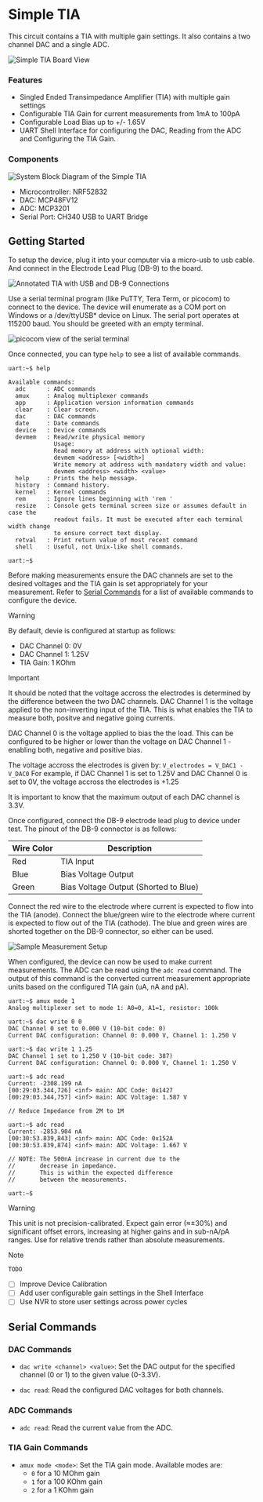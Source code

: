 # Simple TIA

This circuit contains a TIA with multiple gain settings. It also contains a two channel DAC and a single ADC.

![Simple TIA Board View](image-2.png)

### Features

- Singled Ended Transimpedance Amplifier (TIA) with multiple gain settings
- Configurable TIA Gain for current measurements from 1mA to 100pA
- Configurable Load Bias up to +/- 1.65V
- UART Shell Interface for configuring the DAC, Reading from the ADC and Configuring the TIA Gain.

### Components

![System Block Diagram of the Simple TIA](./image.png)

- Microcontroller: NRF52832
- DAC: MCP48FV12
- ADC: MCP3201
- Serial Port: CH340 USB to UART Bridge

## Getting Started

To setup the device, plug it into your computer via a micro-usb to usb cable. And connect in the Electrode Lead Plug (DB-9) to the board.

![Annotated TIA with USB and DB-9 Connections](image-5.png)

Use a serial terminal program (like PuTTY, Tera Term, or picocom) to connect to the device. The device will enumerate as a COM port on Windows or a /dev/ttyUSB* device on Linux. The serial port operates at 115200 baud. You should be greeted with an empty terminal.

![picocom view of the serial terminal](image-4.png)

Once connected, you can type `help` to see a list of available commands.

```
uart:~$ help

Available commands:
  adc      : ADC commands
  amux     : Analog multiplexer commands
  app      : Application version information commands
  clear    : Clear screen.
  dac      : DAC commands
  date     : Date commands
  device   : Device commands
  devmem   : Read/write physical memory
             Usage:
             Read memory at address with optional width:
             devmem <address> [<width>]
             Write memory at address with mandatory width and value:
             devmem <address> <width> <value>
  help     : Prints the help message.
  history  : Command history.
  kernel   : Kernel commands
  rem      : Ignore lines beginning with 'rem '
  resize   : Console gets terminal screen size or assumes default in case the
             readout fails. It must be executed after each terminal width change
             to ensure correct text display.
  retval   : Print return value of most recent command
  shell    : Useful, not Unix-like shell commands.

uart:~$ 
```

Before making measurements ensure the DAC channels are set to the desired voltages and the TIA gain is set appropriately for your measurement. Refer to [Serial Commands](#serial-commands) for a list of available commands to configure the device.

> [!WARNING]
> By default, devie is configured at startup as follows: 
> - DAC Channel 0: 0V
> - DAC Channel 1: 1.25V
> - TIA Gain: 1 KOhm

> [!IMPORTANT]
>It should be noted that the voltage accross the electrodes is determined by the difference between the two DAC channels.
> DAC Channel 1 is the voltage applied to the non-inverting input of the TIA. This is what enables the TIA to measure both, positve and negative going currents.
>
> DAC Channel 0 is the voltage applied to bias the the load. This can be configured to be higher or lower than the voltage on DAC Channel 1 - enabling both, negative and positive bias.
> 
> The voltage accross the electrodes is given by: `V_electrodes = V_DAC1 - V_DAC0`
> For example, if DAC Channel 1 is set to 1.25V and DAC Channel 0 is set to 0V, the voltage accross the electrodes is +1.25
>
> It is important to know that the maximum output of each DAC channel is 3.3V.

Once configured, connect the DB-9 electrode lead plug to device under test. The pinout of the DB-9 connector is as follows:

| Wire Color |  Description               |
| - | - |
| Red        | TIA Input |
| Blue      | Bias Voltage Output |
| Green      | Bias Voltage Output (Shorted to Blue) |

Connect the red wire to the electrode where current is expected to flow into the TIA (anode). Connect the blue/green wire to the electrode where current is expected to flow out of the TIA (cathode). The blue and green wires are shorted together on the DB-9 connector, so either can be used.

![Sample Measurement Setup](image-6.png)

When configured, the device can now be used to make current measurements. The ADC can be read using the `adc read` command. The output of this command is the converted current measurement appropriate units based on the configured TIA gain (uA, nA and pA).

```
uart:~$ amux mode 1
Analog multiplexer set to mode 1: A0=0, A1=1, resistor: 100k

uart:~$ dac write 0 0
DAC Channel 0 set to 0.000 V (10-bit code: 0)
Current DAC configuration: Channel 0: 0.000 V, Channel 1: 1.250 V

uart:~$ dac write 1 1.25
DAC Channel 1 set to 1.250 V (10-bit code: 387)
Current DAC configuration: Channel 0: 0.000 V, Channel 1: 1.250 V

uart:~$ adc read
Current: -2308.199 nA
[00:29:03.344,726] <inf> main: ADC Code: 0x1427
[00:29:03.344,757] <inf> main: ADC Voltage: 1.587 V

// Reduce Impedance from 2M to 1M

uart:~$ adc read
Current: -2853.904 nA
[00:30:53.839,843] <inf> main: ADC Code: 0x152A
[00:30:53.839,874] <inf> main: ADC Voltage: 1.667 V

// NOTE: The 500nA increase in current due to the 
//       decrease in impedance. 
//       This is within the expected difference 
//       between the measurements.

uart:~$ 
```

> [!WARNING]
> This unit is not precision-calibrated. Expect gain error (≈±30%) and significant offset errors, increasing at higher gains and in sub-nA/pA ranges. Use for relative trends rather than absolute measurements.

> [!NOTE]
> `TODO`
>
> - [ ] Improve Device Calibration
> - [ ] Add user configurable gain settings in the Shell Interface
> - [ ] Use NVR to store user settings across power cycles

## Serial Commands

### DAC Commands

- `dac write <channel> <value>`: Set the DAC output for the specified channel (0 or 1) to the given value (0-3.3V). 

- `dac read`: Read the configured DAC voltages for both channels.

### ADC Commands

- `adc read`: Read the current value from the ADC.

### TIA Gain Commands

- `amux mode <mode>`: Set the TIA gain mode. Available modes are:
  - `0` for a 10 MOhm gain
  - `1` for a 100 KOhm gain
  - `2` for a 1 KOhm gain
